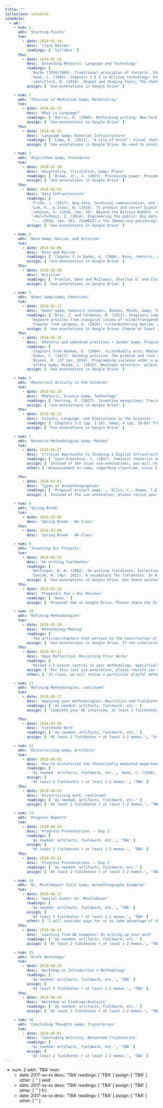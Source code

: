 ```yaml
---
title: ""
collection: schedule
schedule:
  - wk:
    - num: 1
      wkh: 'Starting Points'
      tue:
        - date: 2018-01-16
          desc: 'Class Review'
          readings: [ 'Syllabus' ]
      thu:
        - date: 2018-01-18
          desc: 'Extending Rhetoric: Language and Technology'
          readings: [
            'Burke (1950/1969). Traditional principles of rhetoric. Chapter 2 in A rhetoric of motives (pp. 49-65). University of California Press.',
            'Haas, C. (1996). Chapters 1 & 2 in Writing technology: Studies on the materiality of literacy (pp. 1-47). New York, NY: Routledge.',
            '<del>Clark, D. (2010). Shaped and Shaping Tools: The rhetorical nature of technical communication technologies. Spilka, Ed., Digital literacy for Technical communication, (pp. 85-102). New York, NY: Routledge.</del>' ]
          assign: [ 'Use-annotations in Google Drive' ]

    - num: 2
      wkh: 'Theories of Mediation &amp; Materiality'
      tue:
        - date: 2018-01-23
          desc: 'What is Language?'
          readings: [ 'Harris, R. (2000). Rethinking writing. New York, NY: Continuum. Chp. 3, “Writing off the page,” (pp. 64-90). (Paired with handout summarizing Aristotle’s and Saussure’s respective semiological theories of language.)', 'Chapter in Vee, A. (2017). Coding literacy. Cambridge, MA: MIT Press: Chapter 2, "Sociomaterialities of Programming and Writing," pp. 95-138.' ]
          assign: [ 'Use-annotations in Google Drive' ]
      thu:
        - date: 2018-01-25
          desc: 'Language &amp; Material Infrastructure'
          readings: [ 'Lamp, K. (2011). ‘A city of brick’: Visual rhetoric in Roman rhetorical theory and practice. Philosophy and Rhetoric, 44, pp. 171-193.', 'Mattern, S. (2017). Code + clay … Data + dirt: Five-thousand years of urban media. Minneapolis, MN: University of Minnesota Press, Chp. 4, Speaking stones, (pp. 114-135).', 'Gillespie, T. (2017, August 25). Is “platform” the right metaphor for the technology companies that dominate digital media? </cite>Nieman Lab</cite>. Retrieved January 22, 2018, from <a href="http://www.niemanlab.org/2017/08/is-platform-the-right-metaphor-for-the-technology-companies-that-dominate-digital-media/" target="_blank">http://www.niemanlab.org/2017/08/is-platform-the-right-metaphor-for-the-technology-companies-that-dominate-digital-media/</a>.', 'Watch the video at Kim, K., Jackson, B., Karamouzas, I., Adeagbo, I., Guy, S. J., Graff, R., and Keefe, D. F. (2015). Bema: A multimodal interface for expert experiential analysis of political assemblies at the pnyx in Ancient Greece. University of Minnesota: Interactive Visualization Lab. Retrieved 22 Jan. 2018 from, <a href="http://ivlab.cs.umn.edu/generated/pub-Kim-2015-Bema.php" target="_blank">http://ivlab.cs.umn.edu/generated/pub-Kim-2015-Bema.php</a>.' ]
          assign: [ 'Use-annotations in Google Drive. No need to annotate the video about the Pynx simulation research, but it will help us frame the importance of <i>speaking stones</i>, so to speak.' ]

    - num: 3
      wkh: 'Algorithms &amp; Procedures'
      tue:
        - date: 2018-01-30
          desc: 'Hospitality, Circulation, &amp; Place'
          readings: [ 'Brown, Jr., J. (2015). Processing power: Procedural rhetoric and protocol. Chapter in Ethical programs: Hospitality and the rhetorics of software. Ann Arbor, MI: University of Michigan Press. Available at <a href="http://quod.lib.umich.edu/d/dh/13474172.0001.001/1:6/--ethical-programs-hospitality-and-the-rhetorics-of-software?g=dculture;rgn=div1;view=fulltext;xc=1" target="_blank">http://quod.lib.umich.edu/d/dh/13474172.0001.001/1:6/--ethical-programs-hospitality-and-the-rhetorics-of-software?g=dculture;rgn=div1;view=fulltext;xc=1</a>.', 'Edwards, D. (2017). On circulatory encounters: The case for tactical rhetorics. <cite>Enculturation</cite>, Issue 25. Retrieved 11 Dec. 2017 from <a href="http://enculturation.net/circulatory_encounters" target="_blank">http://enculturation.net/circulatory_encounters</a>.', 'Yam, S. (2017). Instagramming the Starbucks <i>Bing Sutt</i>: Nostalgia memory kitsch and the construction of cosmopolitan consumer subjects. <cite>Enculturation</cite>, Issue 25. Retrieved 11 Dec. 2017 from <a href="http://enculturation.net/instagramming_the_starbucks_bing_sutt" target="_blank">http://enculturation.net/instagramming_the_starbucks_bing_sutt</a>.' ]
          assign: [ 'Use-annotations in Google Drive' ]
      thu:
        - date: 2018-02-01
          desc: 'Data Infrastructure'
          readings: [
            'Frith, J. (2017). Big data, technical communication, and the smart city. <cite>Journal of Business and Technical Communication, 31</cite>, pp. 168-187.',
            'Lum, K., & Isaac, W. (2016). To predict and serve? Significance, 13(5), 14-19.',
            'Johnson, S. (2018, Jan. 16). Beyond the Bitcoin Bubble. <cite>The New York Times</cite>. Retrieved 17 Jan. 2018 from <a href="https://www.nytimes.com/2018/01/16/magazine/beyond-the-bitcoin-bubble.html" target="_blank">https://www.nytimes.com/2018/01/16/magazine/beyond-the-bitcoin-bubble.html</a>.',
            '<del>Tufekci, Z. (2014). Engineering the public: Big data, surveillance and computational politics. First Monday, 19(7). Retrieved 2 Dec. 2017 from <a href="http://firstmonday.org/ojs/index.php/fm/article/view/4901" target="_blank">http://firstmonday.org/ojs/index.php/fm/article/view/4901</a></del>.',
            '--. (2018, Jan. 16). It&#8217;s the (Democracy-poisoning) Golden Age of free speech. <cite>WIRED.com</cite>. Retrieved 17 Jan. 2018 from <a href="https://www.wired.com/story/free-speech-issue-tech-turmoil-new-censorship/" target="_blank">https://www.wired.com/story/free-speech-issue-tech-turmoil-new-censorship/</a>.' ]
          assign: [ 'Use-annotations in Google Drive' ]

    - num: 4
      wkh: 'Race &amp; Racism, and Activism'
      tue:
        - date: 2018-02-06
          desc: 'Race and Racism'
          readings: [ 'Chapter 5 in Banks, A. (2006). Race, rhetoric, and technology: Searching for higher ground. LEA and NCTE.', 'Daniels, J. (2012). Race and racism in Internet Studies: A review and critique. <cite>New Media &amp; Society, 15</cite>, pp. 695–719.', 'Chapter in Noble, S. U. (2018). <cite>Algorithms of oppression: How search engines reinforce racism</cite>. New York, NY: NYU Press: Chapter 2, Searching for black girls, Kindle locations 1174-1791.', '<del>Wilson III, E.J. & Costanza-Chock, S. (2012). New voices on the net: The digital journalism divide and the costs of network exclusion. In L. Nakamura & P.A. Chow-White (Eds.), Race After the Internet (pp. 246-268). New York, NY: Routledge.</del>' ]
          assign: [ 'Use-annotations in Google Drive' ]
      thu:
        - date: 2018-02-08
          desc: 'Activism'
          readings: [ 'Freelon, Deen and McIlwain, Charlton D. and Clark, Meredith D, Beyond the Hashtags: &num;Ferguson, &num;Blacklivesmatter, and the Online Struggle for Offline Justice (February 29, 2016). Center for Media & Social Impact, American University, Forthcoming. Available at SSRN: <a href="https://ssrn.com/abstract=2747066" target="_blank">https://ssrn.com/abstract=2747066</a>.', 'Poe-Alexander, K. and Hahner, L. A. (2017). The intimate screen: Revisualizing understandings of down syndrome through digital activism on Instagram. In D. M. Walls &amp; S. Vie, (Eds.) <cite>Social Writing/Social Media: Publics, Presentations, and Pedagogies (pp. 225-244)</cite>. Perspectives on Writing. Fort Collins, CO: The WAC Clearinghouse and UP of Colorado. Retrieved Jan. 6, 2018 from https://wac.colostate.edu/books/social/.' ]
          assign: [ 'Use-annotations in Google Drive' ]

    - num: 5
      wkh: 'Queer &amp;&amp; Feminisms'
      tue:
        - date: 2018-02-13
          desc: 'Queer &amp; Feminist Concepts, Bodies, Minds, &amp; Technologies'
          readings: [ 'Blas, Z. and Cárdenas, M. (2013). Imaginary computational systems: queer technologies and transreal aesthetics. <cite>AI & Society, 28</cite>, pp. 559–566.',
            'Keyword articles from inaugural issues of <cite>Transgender Studies Quarterly, 1</cite>(1-2): Bio/Logics, pp. 33-35; Biometrics, pp. 35-38; Biopolitics, pp. 38-42; Microaggressions, pp. 129-134; Performativity, pp. 148-150. <em>Note: I included the entire 2 issues in the Google Drive folder, because it is just so wonderful to have on hand.</em>',
            'Chapter from yergeau, m. (2018). <cite>Authoring Autism: on rhetoric and neurological queerness</cite>. Durham, NC: Duke UP: Chp. 1, Intervention, pp. 35-88.' ]
          assign: [ 'Use-annotations in Google Drive: Choose at least 2 keywords to summarize from TSQ.' ]
      thu:
        - date: 2018-02-15
          desc: 'Rhetoric and embodied practices + Gender &amp; Programming Values'
          readings: [
            'Chapters from Hawhee, D. (2004). <cite>Bodily arts: Rhetoric and athletics in ancient Greece</cite>. Austin, TX: University of Texas Press. Introduction, pp. 15-22; Chapter 3 - Kairotic bodies, pp. 65-85.',
            'Dadas, C. (2017). Hashtag activism: The promise and risk of “attention.” In D. M. Walls &amp; S. Vie, (Eds.) <cite>Social Writing/Social Media: Publics, Presentations, and Pedagogies (pp. 17-36)</cite>. Perspectives on Writing. Fort Collins, CO: The WAC Clearinghouse and UP of Colorado. Retrieved Jan. 6, 2018 from https://wac.colostate.edu/books/social/.',
            'Bivens, R. (27 Jan. 2016). Programming violence under a progressive surface: Facebook&#39;s software misgenders users. The Society Pages. Retrieved 06 Feb. 2016 from <a href="https://thesocietypages.org/cyborgology/2016/01/27/programming-violence-under-a-progressive-surface-facebooks-software-misgenders-users/" target="_blank">https://thesocietypages.org/cyborgology/2016/01/27/programming-violence-under-a-progressive-surface-facebooks-software-misgenders-users/</a>.',
            'wilkie &amp; Bieda, L. (2012). Reuleaux selectors. wilkie writes a thing [personal blog]. Retrieved 06 Feb. 2016 from <a href="https://wilkie.how/posts/reuleaux-selectors" target="_blank">https://wilkie.how/posts/reuleaux-selectors</a>. (PDF also available on Drive.) Be sure to check out their prototype here: <a href="https://wilkie.github.io/reuleaux-selectors/" target="_blank">https://wilkie.github.io/reuleaux-selectors/</a>.' ]
          assign: [ 'Use-annotations in Google Drive' ]

    - num: 6
      wkh: 'Rhetorical Activity in the Sciences'
      tue:
        - date: 2018-02-20
          desc: 'Rhetoric, Science &amp; Technology'
          readings: [ 'Hartzog, M. (2017). Inventing mosquitoes: Tracing the topology of vectors for disease. In C. Boyle &amp; L. Walsh, (Eds.), <cite>Topologies as Techniques for a Post-Critical Rhetoric, (pp. 75-98)</cite>. Cham, Switzerland: Palgrave Macmillan.', 'Star, S. L. (1990). Power, technology and the phenomenology of conventions: On being allergic to onions. <cite>The Sociological Review, 38</cite>(1), 26–56.' ]
          assign: [ 'Use-annotations in Google Drive' ]
      thu:
        - date: 2018-02-22
          desc: 'Visuals, Language, and Simulations in the Sciences'
          readings: [ 'Chapters 1-2 (pp. 1-18), &amp; 4 (pp. 39-66) from Roundtree, A. K. (2013). <cite>Computer simulation, rhetoric, and the scientific imagination</cite>. New York, NY: Lexington Books.', 'Wickman, C. (2013). Observing inscriptions at work: Visualization and text production in experimental physics research. <cite>Technical Communication Quarterly, 22</cite>, pp. 150-171.' ]
          assign: [ 'Use-annotations in Google Drive' ]

    - num: 7
      wkh: 'Research Methodologies &amp; Method'
      tue:
        - date: 2018-02-27
          desc: 'Critical Approaches to Studying a Digital Infrastructure'
          readings: [ 'Sano-Franchini, J. (2017). Feminist rhetorics and interaction design: Facilitating socially responsible design. L. Potts and M. Salvo, (Eds.), In Rhetoric and Experience Architecture (pp. 84-89). Anderson, SC: Parlor Press.', 'Seaver, N. (2017). Algorithms as culture: Some tactics for the ethnography of algorithmic systems. Big Data & Society, 4(2), pp. 1-12.', '<del>Chps. 1 &amp; 2 in Spinuzzi, C. (2003). <cite>Tracing genres through organizations: A sociocultural approach to information design</cite>. Cambridge, MA: MIT Press.</del>', 'Star, S. L. (1999). The ethnography of infrastructure. American Behavioral Scientist, 43(3), pp. 377-391.', 'Takayoshi, P., Tomlinson, E., and Castillo, J. (2010). The construction of research problems and methods. In K. Powell and P. Takayoshi, (Eds.), Practicing Research in Writing Studies (pp. 97-121). New York, NY: Hampton Press.' ]
          assign: [ 'Instead of the usual use-annotations, you will reflect on these 3 scholarly calls to study technological systems through the prompts provided at the end of Takayoshi <i>et al</i>. In addition to the research problem itself, what type of contexts will you reflect on and/or observe over time? What kinds of data might help you refine this research problem?' ]
          other: [ 'Announcement to come, regarding classtime, since I will be away at a conference.' ]

      thu:
        - date: 2018-03-01
          desc: 'Types of Autoethnographies'
          readings: [ 'Proposal project page.', 'Ellis, C., Adams, T.E., & A.P. Bochner. (2011). Autoethnography: An overview. Forum: Qualitative Social Research, 12(1). Retrieved 14 Jan. 2016 from <a href="http://www.qualitative-research.net/index.php/fqs/article/view/1589/3095" target="_blank">http://www.qualitative-research.net/index.php/fqs/article/view/1589/3095</a>.', 'Pace, S. (Apr. 2012). Writing the self into research: Using grounded theory analytic strategies in autoethnography. TEXT, 16(1). Retrieved 14 Jan. 2016 from <a href="http://www.textjournal.com.au/speciss/issue13/Pace.pdf" target="_blank">http://www.textjournal.com.au/speciss/issue13/Pace.pdf</a>.' ]
          assign: [ 'Instead of the use-annotation, please revise your earlier ideas in lieu of the new readings about autoethnographies and the feedback that you received on Tuesday. Please write a wholly new document by responding to the following prompts: <ol><li>What type of autoethnography you will conduct and write up;</li><li>How and why that type will serve your research problem best;</li><li>What concepts you will synthesize to help you refine your problem and guide your data collection, production, and analysis; and</li><li>Discuss what data you will indeed collect/produce.</li></ol> With each of these prompts, go back to our readings and make your case by drawing on past scholars to back up your decisions.' ]

    - num: 8
      wkh: 'Spring Break'
      tue:
        - date: 2018-03-06
          desc: 'Spring Break - No Class'
      thu:
        - date: 2018-03-08
          desc: 'Spring Break - No Class'

    - num: 9
      wkh: 'Inventing Our Projects'
      tue:
        - date: 2018-03-13
          desc: 'On writing fieldnotes'
          readings: [
            'Wolfinger, N. H. (2002). On writing fieldnotes: Collection strategies and background expectancies. Qualitative Research, 2(1), pp. 85-93.',
            'Sanjek, R. (Apr. 2012). A vocabulary for fieldnotes. In R. Sanjek (Ed.), Fieldnotes: The makings of anthropology (pp. 92-121). Ithaca, NY: Cornell University Press.' ]
          assign: [ 'Use-annotations in Google Drive. Use these annotations as a means to critically consider what kinds of fieldnotes you will write up and what they might be about. Of course, back up your choices with specific ideas/claims made by Sanjek and Wolfinger as a means to develop content for you proposal due on Thursday.' ]
      thu:
        - date: 2018-03-15
          desc: 'Proposals Due + Doc Reviews'
          readings: [ 'None.' ]
          assign: [ 'Proposal due in Google Drive. Please share the full version in the class folder. Additionally, provide 2 comments that solicit guided feedback for all of us to consider in class. We will use the comments features to supply suggestions.' ]

    - num: 10
      wkh: 'Refining Methodologies'
      tue:
        - date: 2018-03-20
          desc: 'Methodology-Making'
          readings: [
            'Two articles/chapters that pertain to the construction of your methodology, or specific scholarship with which your work converses.' ]
          assign: [ 'Use-annotations in Google Drive. If the scholarship helps with your epistemology, your use-annotation should reflect that goal. If the scholarship helps you with narrowing your conversation, try to explain why you think that is the case. Both will provide you with the means to examine your own tacit assumptions about their work and your own analysis.', 'At least 2 fieldnotes + at least 1-2 memos.', 'Prepare a map, diagram, rendered visual of some sort that will help you explain to the class: 1) what your methodology includes so far, 2) what you think it helps you decide to look at and why, and 3) what rhetorical relationship you think this methodology will help you theorize // narrate. We will need to do this in quick fashion, so be sure to prepare for about 5-7 minutes.' ]
      thu:
        - date: 2018-03-22
          desc: 'Upon Reflection: Revisiting Prior Works'
          readings: [
            'Reread 1-2 pieces central to your methodology. Specifically the readings from the first phase of the course.', 'Excerpt on heuristics (pp. 119-130) from Young, Becker, &amp; Pike. (1970). <cite>Rhetoric: Discovery and Change</cite>.' ]
          assign: [ 'For this last use-annotation, please rewrite you summary without relying on your old summary. Write your summary paragraph knowing exactly which aspects of the piece are most integral to your project. Then, in the second paragraph, provide a more detailed explanation about how this work has already proven important for understanding how to make choices about what artifacts to collect/create + how to understand them as part of rhetorical activity.', 'At least 2 fieldnotes + at least 1-2 memos.' ]
          other: [ 'In class, we will review a particular playful method of <a href="https://docs.google.com/presentation/d/1Rj7GaQ9vCCNGg0shUBMOjRepgR6kmvJygoK3ddQVPN0/edit?usp=sharing" target="_blank">self-interviewing</a>. We will also discuss the Young, Becker, and Pike reading and how I would like us to apply it for next Tuesday.' ]

    - num: 11
      wkh: 'Refining Methodologies, continued'
      tue:
        - date: 2018-03-27
          desc: 'Applying your methodologies: Heuristics and Fieldnote Work'
          readings: [ 'As needed: artifacts, fieldwork, etc.' ]
          assign: [ 'Complete your AE interview, at least 2 fieldnotes + at least 1-2 memos.', 'In class, we will coordinate a fieldnote/interview analysis day. To facilitate the process, I want you to create a heuristic, or <em>methodological guide</em>, for your peers. Accordingly, prepare a short document that articulates your research problem, questions, and a 4-5 sentence blurb about your methodology. In other words, those 4-5 sentences explain how and why you know what to write about in your fieldnotes, and by what epistemology guides your interpretation of such fieldnotes. In so doing, it should prove interesting to garner other readings of your fieldnotes.' ]

      thu:
        - date: 2018-03-29
          desc: 'Fieldnote Work'
          readings: [ 'As needed: artifacts, fieldwork, etc.' ]
          assign: [ 'At least 2 fieldnotes + at least 1-2 memos.', 'In class, we will conduct lightning review rounds. Accordingly, each of you will present your re-readings of prior work from the course, articulating 1) how you are putting it into scholary action, and 2) what implications you think this has for understanding rhetoric. I would like each of you to use Google Slides to facilitate a quick rendering of the 2 aforementioned subjects, 1 slide per prompt. It is a challenge, because you have roughy 4 minutes to explain and 3 minutes for Q&amp;A. Peers, be prepared to quickly ask questions and provide generous support and feedback about their aims and direction.' ]

    - num: 12
      wkh: 'Historicizing &amp; Artifacts'
      tue:
        - date: 2018-04-03
          desc: 'How to historicize the rhetorically mediated experiences in question'
          readings: [
            'As needed: artifacts, fieldwork, etc.', 'Haas, C. (1996). Chapter 8, "Historicizing technology," in <cite>Writing technology: Studies on the materiality of literacy</cite> (pp. 205-223). New York, NY: Routledge.', ]
          assign: [
            'At least 2 fieldnotes + at least 1-2 memos.', 'TBA' ]
      thu:
        - date: 2018-04-05
          desc: 'Historicizing work, continued'
          readings: [ 'As needed: artifacts, fieldwork, etc.' ]
          assign: [ 'At least 2 fieldnotes + at least 1-2 memos.', 'TBA' ]

    - num: 13
      wkh: 'Progress Reports'
      tue:
        - date: 2018-04-10
          desc: 'Progress Presentations -- Day 1'
          readings: [
            'As needed: artifacts, fieldwork, etc.', 'TBA' ]
          assign: [
            'At least 2 fieldnotes + at least 1-2 memos.', 'TBA' ]
      thu:
        - date: 2018-04-12
          desc: 'Progress Presentations -- Day 2'
          readings: [ 'As needed: artifacts, fieldwork, etc.' ]
          assign: [ 'At least 2 fieldnotes + at least 1-2 memos.', 'TBA' ]

    - num: 14
      wkh: 'Dr. Mucklebauer Visit &amp; Autoethnography Examples'
      tue:
        - date: 2018-04-17
          desc: 'Special Guest: Dr. Mucklebauer'
          readings: [
            'As needed: artifacts, fieldwork, etc.', 'TBA' ]
          assign: [
            'At least 2 fieldnotes + at least 1-2 memos.', 'TBA' ]
          other: [ 'I will consider ways for us to take advantage of this special opportunity. Perhaps we can ask Mucklebauer how he develops his own research problems and agendas.' ]
      thu:
        - date: 2018-04-19
          desc: 'Learning from AE examples: On writing up your work'
          readings: [ 'As needed: artifacts, fieldwork, etc.' ]
          assign: [ 'At least 2 fieldnotes + at least 1-2 memos.', 'TBA' ]

    - num: 15
      wkh: 'Draft Workshops'
      tue:
        - date: 2018-04-24
          desc: 'Workshop on Introduction + Methodology'
          readings: [
            'As needed: artifacts, fieldwork, etc.', 'TBA' ]
          assign: [
            'At least 2 fieldnotes + at least 1-2 memos.', 'TBA' ]
      thu:
        - date: 2018-04-26
          desc: 'Workshop on Findings/Analysis'
          readings: [ 'As needed: artifacts, fieldwork, etc.' ]
          assign: [ 'At least 2 fieldnotes + at least 1-2 memos.', 'TBA' ]

    - num: 16
      wkh: 'Concluding Thoughts &amp; Trajectories'
      tue:
        - date: 2018-05-01
          desc: 'Concluding Activity: Networked Trajectories'
          readings: [
            'As needed: artifacts, fieldwork, etc.', 'TBA' ]
          assign: [
            'At least 2 fieldnotes + at least 1-2 memos.', 'TBA' ]
---
```


- num: 2
  wkh: 'TBA'
  mon:
    - date: 2017-xx-xx
      desc: 'TBA'
      readings: [ 'TBA' ]
      assign: [ 'TBA' ]
      other: [ '' ]
  wed:
    - date: 2017-xx-xx
      desc: 'TBA'
      readings: [ 'TBA' ]
      assign: [ 'TBA' ]
      other: [ '' ]
  fri:
    - date: 2017-xx-xx
      desc: 'TBA'
      readings: [ 'TBA' ]
      assign: [ 'TBA' ]
      other: [ '' ]
